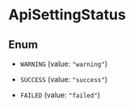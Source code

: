 
# ApiSettingStatus

## Enum


* `WARNING` (value: `"warning"`)

* `SUCCESS` (value: `"success"`)

* `FAILED` (value: `"failed"`)



